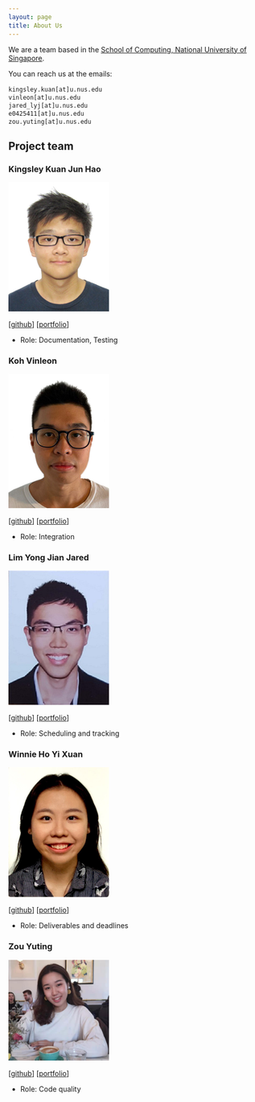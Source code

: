 ```yaml
---
layout: page
title: About Us
---
```


We are a team based in the [School of Computing, National University of Singapore](http://www.comp.nus.edu.sg).

You can reach us at the emails:
```
kingsley.kuan[at]u.nus.edu
vinleon[at]u.nus.edu
jared_lyj[at]u.nus.edu
e0425411[at]u.nus.edu
zou.yuting[at]u.nus.edu
```

## Project team

### Kingsley Kuan Jun Hao

<img src="images/kingsleykuan.png" width="200px">

[[github](https://github.com/kingsleykuan)]
[[portfolio](team/kingsleykuan.md)]

* Role: Documentation, Testing

### Koh Vinleon

<img src="images/glatiuden.png" width="200px">

[[github](http://github.com/glatiuden)]
[[portfolio](team/glatiuden.md)]

* Role: Integration

### Lim Yong Jian Jared

<img src="images/jared98lyj.png" width="200px">

[[github](http://github.com/jared98lyj)]
[[portfolio](team/jared98lyj.md)]

* Role: Scheduling and tracking

### Winnie Ho Yi Xuan

<img src="images/winniehyx.png" width="200px">

[[github](http://github.com/Winniehyx)]
[[portfolio](team/Winniehyx.md)]

* Role: Deliverables and deadlines

### Zou Yuting

<img src="images/yutingzou.png" width="200px">

[[github](http://github.com/yutingzou)]
[[portfolio](team/yutingzou.md)]

* Role: Code quality
